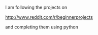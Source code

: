 I am following the projects on 

http://www.reddit.com/r/beginnerprojects

and completing them using python

